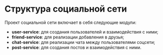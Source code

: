 # Структура социальной сети

Проект социальной сети включает в себя следующие модули:

- **user-service**: для создания пользователей и взаимодействия с ними;
- **friend-service**: для реализации добавления в друзья;
- **chat-service**: для реализации чата между пользователями соцсети;
- **post-service**: для создания постов и взаимодействия с ними.

